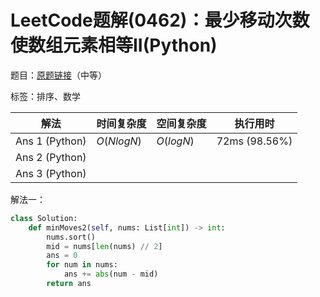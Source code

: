 # LeetCode题解(0462)：最少移动次数使数组元素相等II(Python)

题目：[原题链接](https://leetcode-cn.com/problems/minimum-moves-to-equal-array-elements-ii/)（中等）

标签：排序、数学

| 解法           | 时间复杂度 | 空间复杂度 | 执行用时      |
| -------------- | ---------- | ---------- | ------------- |
| Ans 1 (Python) | $O(NlogN)$ | $O(logN)$  | 72ms (98.56%) |
| Ans 2 (Python) |            |            |               |
| Ans 3 (Python) |            |            |               |

解法一：

```python
class Solution:
    def minMoves2(self, nums: List[int]) -> int:
        nums.sort()
        mid = nums[len(nums) // 2]
        ans = 0
        for num in nums:
            ans += abs(num - mid)
        return ans
```

